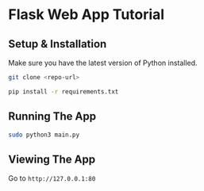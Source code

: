 # Flask Web App Tutorial

## Setup & Installation

Make sure you have the latest version of Python installed.

```bash
git clone <repo-url>
```

```bash
pip install -r requirements.txt
```

## Running The App

```bash
sudo python3 main.py
```

## Viewing The App

Go to `http://127.0.0.1:80`
